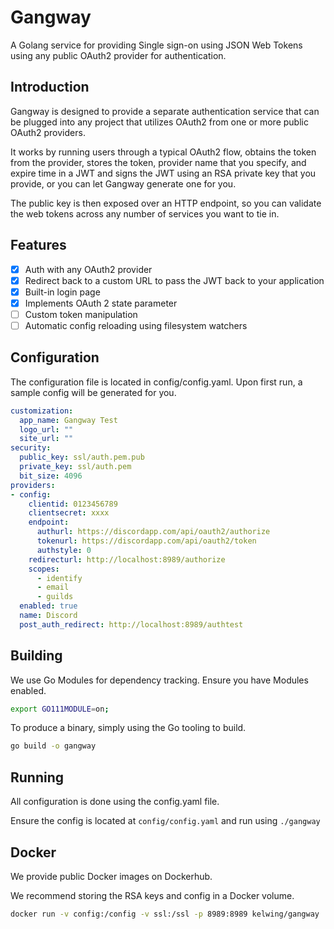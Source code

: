 # Gangway
A Golang service for providing Single sign-on using JSON Web Tokens using any public OAuth2 provider
for authentication.

## Introduction
Gangway is designed to provide a separate authentication service that can be plugged into any
project that utilizes OAuth2 from one or more public OAuth2 providers.

It works by running users through a typical OAuth2 flow, obtains the token from the provider,
stores the token, provider name that you specify, and expire time in a JWT and signs the
JWT using an RSA private key that you provide, or you can let Gangway generate one for you.

The public key is then exposed over an HTTP endpoint, so you can validate the web tokens
across any number of services you want to tie in.

## Features

- [x] Auth with any OAuth2 provider
- [x] Redirect back to a custom URL to pass the JWT back to your application
- [x] Built-in login page
- [x] Implements OAuth 2 state parameter
- [ ] Custom token manipulation
- [ ] Automatic config reloading using filesystem watchers

## Configuration
The configuration file is located in config/config.yaml.  Upon first run, a sample config
will be generated for you. 

```yaml
customization:
  app_name: Gangway Test
  logo_url: ""
  site_url: ""
security:
  public_key: ssl/auth.pem.pub
  private_key: ssl/auth.pem
  bit_size: 4096
providers:
- config:
    clientid: 0123456789
    clientsecret: xxxx
    endpoint:
      authurl: https://discordapp.com/api/oauth2/authorize
      tokenurl: https://discordapp.com/api/oauth2/token
      authstyle: 0
    redirecturl: http://localhost:8989/authorize
    scopes:
      - identify
      - email
      - guilds
  enabled: true
  name: Discord
  post_auth_redirect: http://localhost:8989/authtest
```

## Building
We use Go Modules for dependency tracking.  Ensure you have Modules enabled.
```bash
export GO111MODULE=on;
```

To produce a binary, simply using the Go tooling to build.
```bash
go build -o gangway
```

## Running
All configuration is done using the config.yaml file.

Ensure the config is located at `config/config.yaml` and run using `./gangway`

## Docker
We provide public Docker images on Dockerhub.

We recommend storing the RSA keys and config in a Docker volume.

```bash
docker run -v config:/config -v ssl:/ssl -p 8989:8989 kelwing/gangway
```
